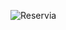 ![Reservia](https://github.com/GitHubFaouaz/FaouazAbdallah_2_23052021/assets/83606269/2b1c53ca-e8ac-4918-bf47-68eff807a90a)

